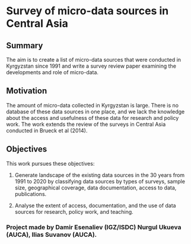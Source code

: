 # Survey of micro-data sources in Central Asia

## Summary
The aim is to create a list of micro-data sources that were conducted in Kyrgyzstan since 1991 and write a survey review paper examining the developments and role of micro-data.

## Motivation
The amount of micro-data collected in Kyrgyzstan is large. There is no database of these data sources in one place, and we lack the knowledge about the access and usefulness of these data for research and policy work. The work extends the review of the surveys in Central Asia conducted in Brueck et al (2014).

## Objectives
This work pursues these objectives:

1. Generate landscape of the existing data sources in the 30 years from 1991 to 2020 by classifying data sources by types of surveys, sample size, geographical coverage, data documentation, access to data, publications.

2. Analyse the extent of access, documentation, and the use of data sources for research, policy work, and teaching.


### Project made by Damir Esenaliev (IGZ/ISDC) Nurgul Ukueva (AUCA), Ilias Suvanov (AUCA).
